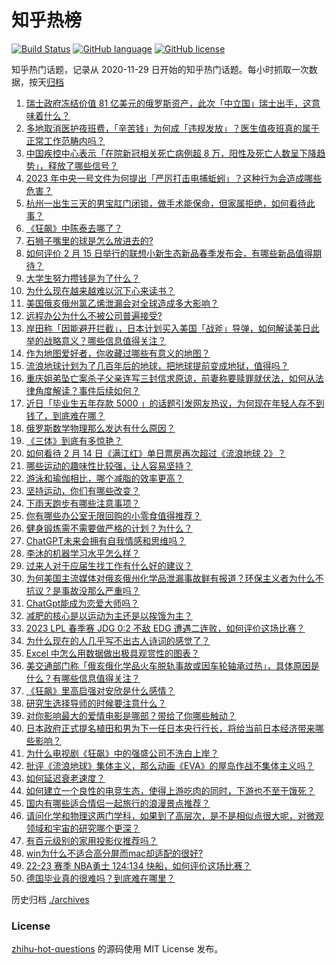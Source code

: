 # 知乎热榜
[![Build Status](https://github.com/ToWeLong/zhihu-hot-questions/workflows/CI/badge.svg)](https://github.com/ToWeLong/zhihu-hot-questions/actions)
[![GitHub language](https://img.shields.io/badge/language-golang-orange.svg)](https://golang.org/)
[![GitHub license](https://img.shields.io/github/license/ToWeLong/zhihu-hot-questions)](https://github.com/ToWeLong/zhihu-hot-questions/blob/main/LICENSE)

知乎热门话题，记录从 2020-11-29 日开始的知乎热门话题。每小时抓取一次数据，按天[归档](./archives)

<!-- BEGIN -->

1. [瑞士政府冻结价值 81 亿美元的俄罗斯资产，此次「中立国」瑞士出手，这意味着什么？](https://www.zhihu.com/question/584002294)
1. [多地取消医护夜班费，「辛苦钱」为何成「违规发放」？医生值夜班真的属于正常工作范畴内吗？](https://www.zhihu.com/question/584012504)
1. [中国疾控中心表示「在院新冠相关死亡病例超 8 万，阳性及死亡人数呈下降趋势」，释放了哪些信号？](https://www.zhihu.com/question/584148263)
1. [2023 年中央一号文件为何提出「严厉打击电捕蚯蚓」？这种行为会造成哪些危害？](https://www.zhihu.com/question/584222343)
1. [杭州一出生三天的男宝肛门闭锁，做手术能保命，但家属拒绝，如何看待此事？](https://www.zhihu.com/question/583968893)
1. [《狂飙》中陈泰去哪了？](https://www.zhihu.com/question/581756830)
1. [石狮子嘴里的球是怎么放进去的?](https://www.zhihu.com/question/19907413)
1. [如何评价 2 月 15 日举行的联想小新生态新品春季发布会，有哪些新品值得期待？](https://www.zhihu.com/question/582449646)
1. [大学生努力攒钱是为了什么？](https://www.zhihu.com/question/581554659)
1. [为什么现在越来越难以沉下心来读书？](https://www.zhihu.com/question/578835961)
1. [美国俄亥俄州氯乙烯泄漏会对全球造成多大影响？](https://www.zhihu.com/question/583889398)
1. [远程办公为什么不被公司普遍接受?](https://www.zhihu.com/question/333127774)
1. [岸田称「因能避开拦截」，日本计划买入美国「战斧」导弹，如何解读美日此举的战略意义？哪些信息值得关注？](https://www.zhihu.com/question/584206622)
1. [作为地图爱好者，你收藏过哪些有意义的地图？](https://www.zhihu.com/question/465456989)
1. [流浪地球计划为了几百年后的地球，把地球提前变成地狱，值得吗？](https://www.zhihu.com/question/583502913)
1. [重庆姐弟坠亡案杀子父亲连写三封信求原谅，前妻称要赎罪就伏法，如何从法律角度解读？事件后续如何？](https://www.zhihu.com/question/583948643)
1. [近日「毕业生五年存款 5000 」的话题引发网友热议，为何现在年轻人存不到钱了，到底难在哪？](https://www.zhihu.com/question/583943266)
1. [俄罗斯数学物理那么发达有什么原因？](https://www.zhihu.com/question/21867788)
1. [《三体》到底有多惊艳？](https://www.zhihu.com/question/352509340)
1. [如何看待 2 月 14 日《满江红》单日票房再次超过《流浪地球 2》？](https://www.zhihu.com/question/583969881)
1. [哪些运动的趣味性比较强，让人容易坚持？](https://www.zhihu.com/question/581119773)
1. [游泳和瑜伽相比，哪个减脂的效率更高？](https://www.zhihu.com/question/582553763)
1. [坚持运动，你们有哪些改变？](https://www.zhihu.com/question/582084251)
1. [下雨天跑步有哪些注意事项？](https://www.zhihu.com/question/583186399)
1. [你有哪些办公室无限回购的小零食值得推荐？](https://www.zhihu.com/question/582025532)
1. [健身锻炼需不需要做严格的计划？为什么？](https://www.zhihu.com/question/582592322)
1. [ChatGPT未来会拥有自我情感和思维吗？](https://www.zhihu.com/question/583408723)
1. [李沐的机器学习水平怎么样？](https://www.zhihu.com/question/37267184)
1. [过来人对于应届生找工作有什么好的建议？](https://www.zhihu.com/question/35925659)
1. [为何美国主流媒体对俄亥俄州化学品泄漏事故鲜有报道？环保主义者为什么不抗议？是事故没那么严重吗？](https://www.zhihu.com/question/584151154)
1. [ChatGpt能成为恋爱大师吗？](https://www.zhihu.com/question/583833801)
1. [减肥的核心是以运动为主还是以挨饿为主？](https://www.zhihu.com/question/582941009)
1. [2023 LPL 春季赛 JDG 0:2 不敌 EDG 遭遇二连败，如何评价这场比赛？](https://www.zhihu.com/question/584263494)
1. [为什么现在的人几乎写不出古人诗词的感觉了？](https://www.zhihu.com/question/465101478)
1. [Excel 中怎么用数据做出极具观赏性的图表？](https://www.zhihu.com/question/28936003)
1. [美交通部门称「俄亥俄化学品火车脱轨事故或因车轮轴承过热」，具体原因是什么？有哪些信息值得关注？](https://www.zhihu.com/question/584139321)
1. [《狂飙》里高启强对安欣是什么感情？](https://www.zhihu.com/question/582295033)
1. [研究生选择导师的时候要注意什么？](https://www.zhihu.com/question/583873859)
1. [对你影响最大的爱情电影是哪部？带给了你哪些触动？](https://www.zhihu.com/question/583771329)
1. [日本政府正式提名植田和男为下一任日本央行行长，将给当前日本经济带来哪些影响？](https://www.zhihu.com/question/583948156)
1. [为什么电视剧《狂飙》中的强盛公司不洗白上岸？](https://www.zhihu.com/question/581664577)
1. [批评《流浪地球》集体主义，那么动画《EVA》的屋岛作战不集体主义吗？](https://www.zhihu.com/question/582805621)
1. [如何延迟衰老速度？](https://www.zhihu.com/question/564689357)
1. [如何建立一个良性的电竞生态，使得上游吃肉的同时，下游也不至于饿死？](https://www.zhihu.com/question/583346114)
1. [国内有哪些适合情侣一起旅行的浪漫景点推荐？](https://www.zhihu.com/question/567849756)
1. [请问化学和物理这两门学科，如果到了高层次，是不是相似点很大呢，对微观领域和宇宙的研究哪个更深？](https://www.zhihu.com/question/583070576)
1. [有百元级别的家用投影仪推荐吗？](https://www.zhihu.com/question/571584076)
1. [win为什么不适合高分屏而mac却适配的很好?](https://www.zhihu.com/question/583950691)
1. [22-23 赛季 NBA勇士 124:134 快船，如何评价这场比赛？](https://www.zhihu.com/question/584149485)
1. [德国毕业真的很难吗？到底难在哪里？](https://www.zhihu.com/question/533195619)

<!-- END -->

历史归档 [./archives](./archives)


### License
[zhihu-hot-questions](https://github.com/towelong/zhihu-hot-questions) 的源码使用 MIT License 发布。